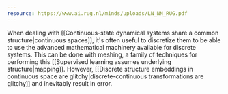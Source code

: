 ```yaml
---
resource: https://www.ai.rug.nl/minds/uploads/LN_NN_RUG.pdf
---
```


When dealing with [[Continuous-state dynamical systems share a common structure|continuous spaces]], it's often useful to discretize them to be able to use the advanced mathematical machinery available for discrete systems. This can be done with meshing, a family of techniques for performing this [[Supervised learning assumes underlying structure|mapping]]. However, [[Discrete structure embeddings in continuous space are glitchy|discrete-continuous transformations are glitchy]] and inevitably result in error.